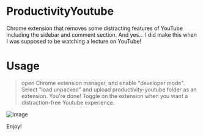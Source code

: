 # ProductivityYoutube
Chrome extension that removes some distracting features of YouTube including the sidebar and comment section. And yes... I did make this when I was supposed to be watching a lecture on YouTube!

# Usage

> open Chrome extension manager, and enable "developer mode".
> Select "load unpacked" and upload productivity-youtube folder as an extension.
> You're done! Toggle on the extension when you want a distraction-free Youtube experience. 

![image](https://user-images.githubusercontent.com/16928672/135676546-c4b2f133-2c75-4e20-ad21-d29241b13ba2.png)

Enjoy!
